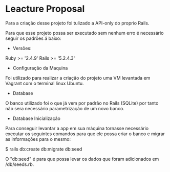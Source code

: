 # Leacture Proposal

Para a criação desse projeto foi tulizado a API-only do proprio Rails.

Para que esse projeto possa ser executado sem nenhum erro é necessário seguir os padrões á baixo:

* Versões:

Ruby >=  '2.4.9'
Rails >= '5.2.4.3'

* Configuração da Maquina

Foi utilizado para realizar a criação do projeto uma VM levantada em Vagrant com o terminal linux Ubuntu.

* Database

O banco utilizado foi o que já vem por padrão no Rails (SQLite) por tanto não sera necessário parametrização de um novo banco.

* Database Inicialização

Para conseguir levantar a app em sua máquina tornasse necessário executar os seguintes comandos para que ele possa criar o banco e migrar as informações para o mesmo:

$ rails db:create db:migrate db:seed

O "db:seed" é para que possa levar os dados que foram adicionados em /db/seeds.rb.
